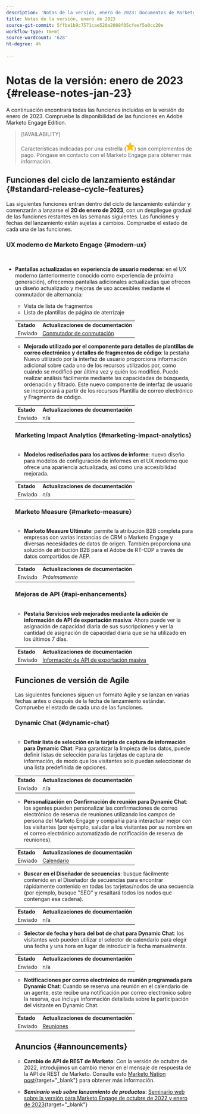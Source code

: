```yaml
---
description: 'Notas de la versión, enero de 2023: Documentos de Marketo: documentación del producto'
title: Notas de la versión, enero de 2023
source-git-commit: 5ffbe1b9c7571cae520a2088f05cfeef5a0cc20e
workflow-type: tm+mt
source-wordcount: '628'
ht-degree: 4%

---
```


# Notas de la versión: enero de 2023 {#release-notes-jan-23}

A continuación encontrará todas las funciones incluidas en la versión de enero de 2023. Compruebe la disponibilidad de las funciones en Adobe Marketo Engage Edition.

>[!AVAILABILITY]
>
>Características indicadas por una estrella (![estrella](assets/yellow-star.png)) son complementos de pago. Póngase en contacto con el Marketo Engage para obtener más información.

## Funciones del ciclo de lanzamiento estándar {#standard-release-cycle-features}

Las siguientes funciones entran dentro del ciclo de lanzamiento estándar y comenzarán a lanzarse el **20 de enero de 2023**, con un despliegue gradual de las funciones restantes en las semanas siguientes. Las funciones y fechas del lanzamiento están sujetas a cambios. Compruebe el estado de cada una de las funciones.

### UX moderno de Marketo Engage {#modern-ux}

</br>

* **Pantallas actualizadas en experiencia de usuario moderna**: en el UX moderno (anteriormente conocido como experiencia de próxima generación), ofrecemos pantallas adicionales actualizadas que ofrecen un diseño actualizado y mejoras de uso accesibles mediante el conmutador de alternancia:

   * Vista de lista de fragmentos
   * Lista de plantillas de página de aterrizaje

   <table> 
  <tr> 
   <td><b>Estado</b></td>
   <td><b>Actualizaciones de documentación</b></td>
  </tr>
  <tr> 
   <td>Enviado</td>
   <td><a href="/help/marketo/product-docs/marketo-engage-modern-ux/toggle-switch.md">Conmutador de conmutación</a></td>
  </tr>
  </tbody>
</table>

* **Mejorado utilizado por el componente para detalles de plantillas de correo electrónico y detalles de fragmentos de código**: la pestaña Nuevo utilizado por la interfaz de usuario proporciona información adicional sobre cada uno de los recursos utilizados por, como cuándo se modificó por última vez y quién los modificó. Puede realizar análisis fácilmente mediante las capacidades de búsqueda, ordenación y filtrado. Este nuevo componente de interfaz de usuario se incorporará a partir de los recursos Plantilla de correo electrónico y Fragmento de código.

<table> 
  <tr> 
   <td><b>Estado</b></td>
   <td><b>Actualizaciones de documentación</b></td>
  </tr>
  <tr> 
   <td>Enviado</td>
   <td>n/a</td>
  </tr>
  </tbody>
</table>

### Marketing Impact Analytics {#marketing-impact-analytics}

</br>

* **Modelos rediseñados para los activos de informe**: nuevo diseño para modelos de configuración de informes en el UX moderno que ofrece una apariencia actualizada, así como una accesibilidad mejorada.

<table> 
  <tr> 
   <td><b>Estado</b></td>
   <td><b>Actualizaciones de documentación</b></td>
  </tr>
  <tr> 
   <td>Enviado</td>
   <td>n/a</td>
  </tr>
  </tbody>
</table>

### Marketo Measure {#marketo-measure}

</br>

* **Marketo Measure Ultimate**: permite la atribución B2B completa para empresas con varias instancias de CRM o Marketo Engage y diversas necesidades de datos de origen. También proporciona una solución de atribución B2B para el Adobe de RT-CDP a través de datos compartidos de AEP.

<table> 
  <tr> 
   <td><b>Estado</b></td>
   <td><b>Actualizaciones de documentación</b></td>
  </tr>
  <tr> 
   <td>Enviado</td>
   <td><i>Próximamente</i></td>
  </tr>
  </tbody>
</table>

### Mejoras de API {#api-enhancements}

</br>

* **Pestaña Servicios web mejorados mediante la adición de información de API de exportación masiva**: Ahora puede ver la asignación de capacidad diaria de sus suscripciones y ver la cantidad de asignación de capacidad diaria que se ha utilizado en los últimos 7 días.

<table> 
  <tr> 
   <td><b>Estado</b></td>
   <td><b>Actualizaciones de documentación</b></td>
  </tr>
  <tr> 
   <td>Enviado</td>
   <td><a href="/help/marketo/product-docs/administration/settings/bulk-export-api-information.md">Información de API de exportación masiva</a></td>
  </tr>
  </tbody>
</table>

## Funciones de versión de Agile

Las siguientes funciones siguen un formato Agile y se lanzan en varias fechas antes o después de la fecha de lanzamiento estándar. Compruebe el estado de cada una de las funciones.

### Dynamic Chat {#dynamic-chat}

</br>

* **Definir lista de selección en la tarjeta de captura de información para Dynamic Chat**: Para garantizar la limpieza de los datos, puede definir listas de selección para las tarjetas de captura de información, de modo que los visitantes solo puedan seleccionar de una lista predefinida de opciones.

<table> 
  <tr> 
   <td><b>Estado</b></td>
   <td><b>Actualizaciones de documentación</b></td>
  </tr>
  <tr> 
   <td>Enviado</td>
   <td>n/a</td>
  </tr>
  </tbody>
</table>

* **Personalización en Confirmación de reunión para Dynamic Chat**: los agentes pueden personalizar las confirmaciones de correo electrónico de reserva de reuniones utilizando los campos de persona del Marketo Engage y compañía para interactuar mejor con los visitantes (por ejemplo, saludar a los visitantes por su nombre en el correo electrónico automatizado de notificación de reserva de reuniones).

<table> 
  <tr> 
   <td><b>Estado</b></td>
   <td><b>Actualizaciones de documentación</b></td>
  </tr>
  <tr> 
   <td>Enviado</td>
   <td><a href="/help/marketo/product-docs/demand-generation/dynamic-chat/appointment-scheduling/calendar.md">Calendario</a></td>
  </tr>
  </tbody>
</table>

* **Buscar en el Diseñador de secuencias**: busque fácilmente contenido en el Diseñador de secuencias para encontrar rápidamente contenido en todas las tarjetas/nodos de una secuencia (por ejemplo, busque &quot;SEO&quot; y resaltará todos los nodos que contengan esa cadena).

<table> 
  <tr> 
   <td><b>Estado</b></td>
   <td><b>Actualizaciones de documentación</b></td>
  </tr>
  <tr> 
   <td>Enviado</td>
   <td>n/a</td>
  </tr>
  </tbody>
</table>

* **Selector de fecha y hora del bot de chat para Dynamic Chat**: los visitantes web pueden utilizar el selector de calendario para elegir una fecha y una hora en lugar de introducir la fecha manualmente.

<table> 
  <tr> 
   <td><b>Estado</b></td>
   <td><b>Actualizaciones de documentación</b></td>
  </tr>
  <tr> 
   <td>Enviado</td>
   <td>n/a</td>
  </tr>
  </tbody>
</table>

* **Notificaciones por correo electrónico de reunión programada para Dynamic Chat**: Cuando se reserva una reunión en el calendario de un agente, este recibe una notificación por correo electrónico sobre la reserva, que incluye información detallada sobre la participación del visitante en Dynamic Chat.

<table> 
  <tr> 
   <td><b>Estado</b></td>
   <td><b>Actualizaciones de documentación</b></td>
  </tr>
  <tr> 
   <td>Enviado</td>
   <td><a href="/help/marketo/product-docs/demand-generation/dynamic-chat/appointment-scheduling/meetings.md">Reuniones</a></td>
  </tr>
  </tbody>
</table>

## Anuncios {#announcements}

* **Cambio de API de REST de Marketo**: Con la versión de octubre de 2022, introdujimos un cambio menor en el mensaje de respuesta de la API de REST de Marketo. Consulte esto [Marketo Nation post](https://nation.marketo.com/t5/product-documents/upcoming-change-to-marketo-rest-api/ta-p/331698){target="_blank"} para obtener más información.

* **_Seminario web sobre lanzamiento de productos_**: [Seminario web sobre la versión para Marketo Engage de octubre de 2022 y enero de 2023](https://engage.marketo.com/2023_January_Release_Webinar_OnDemandPage.html){target="_blank"}
